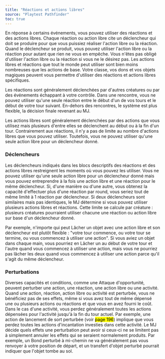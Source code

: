 ```yaml
---
title: "Réactions et actions libres"
source: "Playtest Pathfinder"
toc: true
---
```


En réponse à certains événements, vous pouvez utiliser des réactions et des actions libres. Chaque réaction ou action libre cite un déclencheur qui doit se produire pour que vous puissiez réaliser l'action libre ou la réaction. Quand le déclencheur se produit, vous pouvez utiliser l'action libre ou la réaction pour autant que rien ne vous en empêche. Vous n'êtes pas obligé d'utiliser l'action libre ou la réaction si vous ne le désirez pas. Les actions libres et réactions que tout le monde peut utiliser sont bien moins nombreuses que les actions de base. Votre classe, vos dons et vos objets magiques peuvent vous permettre d'utiliser des réactions et actions libres spécifiques.

Les réactions sont généralement déclenchées par d'autres créatures ou par des événements échappant à votre contrôle. Dans une rencontre, vous ne pouvez utiliser qu'une seule réaction entre le début d'un de vos tours et le début de votre tour suivant. En-dehors des rencontres, le système est plus flexible, la décision finale revenant au MJ.

Les actions libres sont généralement déclenchées par des actions que vous utilisez mais plusieurs d'entre elles se déclenchent au début ou à la fin d'un tour. Contrairement aux réactions, il n'y a pas de limite au nombre d'actions libres que vous pouvez utiliser. Toutefois, vous ne pouvez utiliser qu'une seule action libre pour un déclencheur donné.

### Déclencheurs

Les déclencheurs indiqués dans les blocs descriptifs des réactions et des actions libres restreignent les moments où vous pouvez les utiliser. Vous ne pouvez utiliser qu'une seule action libre pour un déclencheur donné mais vous pouvez entreprendre à la fois une action libre et une réaction pour le même déclencheur. Si, d'une manière ou d'une autre, vous obtenez la capacité d'effectuer plus d'une réaction par round, vous seriez tout de même limité à 1 réaction par déclencheur. Si deux déclencheurs sont similaires mais pas identiques, le MJ détermine si vous pouvez utiliser plusieurs actions libres et réactions. Cette limite se calcule par créature : plusieurs créatures pourraient utiliser chacune une réaction ou action libre sur base d'un déclencheur donné.

Par exemple, n'importe qui peut Lâcher un objet avec une action libre et son déclencheur est plutôt flexible : "votre tour commence, ou votre tour se termine, ou vous commencez à utiliser une action". Si vous aviez un objet dans chaque main, vous pourriez en Lâcher un au début de votre tour et l'autre quand vous commencez à utiliser une action, mais vous ne pourriez pas lâcher les deux quand vous commencez à utiliser une action parce qu'il s'agit du même déclencheur.

### Perturbations

Diverses capacités et conditions, comme une Attaque d'opportunité, peuvent perturber une action, une réaction, une action libre ou une activité. Quand une action, réaction, action libre ou activité est perturbée, vous ne bénéficiez pas de ses effets, même si vous avez tout de même dépensé une ou plusieurs actions ou réactions et que vous en avez fourni le coût. Dans le cas d'une activité, vous perdez généralement toutes les actions dépensées pour l'activité jusqu'à la fin du tour actuel. Par exemple, une action de lancement de sort perturbée (voir <mark>page 196</mark>) implique que vous perdez toutes les actions d'incantation investies dans cette activité. Le MJ décide quels effets une perturbation peut avoir si ceux-ci ne se limitent pas à simplement annuler les effets qui se seraient normalement produits. Par exemple, un Bond perturbé à mi-chemin ne va généralement pas vous renvoyer à votre position de départ, et un transfert d'objet perturbé pourrait indiquer que l'objet tombe au sol.
